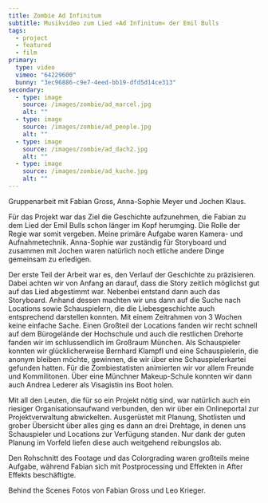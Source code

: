 ```yaml
---
title: Zombie Ad Infinitum
subtitle: Musikvideo zum Lied »Ad Infinitum« der Emil Bulls
tags: 
  - project
  - featured
  - film
primary:
  type: video
  vimeo: "64229600"
  bunny: "3ec96886-c9e7-4eed-bb19-dfd5d14ce313"
secondary:
  - type: image
    source: /images/zombie/ad_marcel.jpg
    alt: ""
  - type: image
    source: /images/zombie/ad_people.jpg
    alt: ""
  - type: image
    source: /images/zombie/ad_dach2.jpg
    alt: ""
  - type: image
    source: /images/zombie/ad_kuche.jpg
    alt: ""
---
```

Gruppenarbeit mit Fabian Gross, Anna-Sophie Meyer und Jochen Klaus. 

Für das Projekt war das Ziel die Geschichte aufzunehmen, die Fabian zu dem Lied der Emil Bulls schon länger im Kopf herumging. Die Rolle der Regie war somit vergeben. Meine primäre Aufgabe waren Kamera- und Aufnahmetechnik. Anna-Sophie war zuständig für Storyboard und zusammen mit Jochen waren natürlich noch etliche andere Dinge gemeinsam zu erledigen.

Der erste Teil der Arbeit war es, den Verlauf der Geschichte zu präzisieren. Dabei achten wir von Anfang an darauf, dass die Story zeitlich möglichst gut auf das Lied abgestimmt war. Nebenbei entstand dann auch das Storyboard. Anhand dessen machten wir uns dann auf die Suche nach Locations sowie Schauspielern, die die Liebesgeschichte auch entsprechend darstellen konnten. Mit einem Zeitrahmen von 3 Wochen keine einfache Sache. Einen Großteil der Locations fanden wir recht schnell auf dem Bürogelände der Hochschule und auch die restlichen Drehorte fanden wir im schlussendlich im Großraum München. Als Schauspieler konnten wir glücklicherweise Bernhard Klampfl und eine Schauspielerin, die anonym bleiben möchte, gewinnen, die wir über eine Schauspielerkartei gefunden hatten. Für die Zombiestatisten animierten wir vor allem Freunde und Kommilitonen. Über eine Münchner Makeup-Schule konnten wir dann auch Andrea Lederer als Visagistin ins Boot holen.

Mit all den Leuten, die für so ein Projekt nötig sind, war natürlich auch ein riesiger Organisationsaufwand verbunden, den wir über ein Onlineportal zur Projektverwaltung abwickelten. Ausgerüstet mit Planung, Shotlisten und grober Übersicht über alles ging es dann an drei Drehtage, in denen uns Schauspieler und Locations zur Verfügung standen. Nur dank der guten Planung im Vorfeld liefen diese auch weitgehend reibungslos ab.

Den Rohschnitt des Footage und das Colorgrading waren großteils meine Aufgabe, während Fabian sich mit Postprocessing und Effekten in After Effekts beschäftigte.

Behind the Scenes Fotos von Fabian Gross und Leo Krieger.